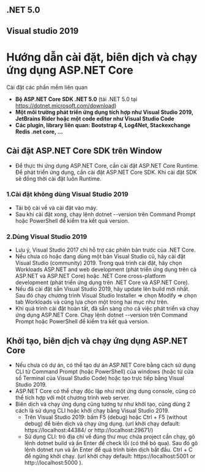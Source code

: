 ## .NET 5.0
## Visual studio 2019

# Hướng dẫn cài đặt, biên dịch và chạy ứng dụng ASP.NET Core

Cài đặt các phần mềm liên quan
- **Bộ ASP.NET Core SDK .NET 5.0** (tải .NET 5.0 tại https://dotnet.microsoft.com/download)
- **Một môi trường phát triển ứng dụng tích hợp như Visual Studio 2019, JetBrains Rider hoặc một code editor như Visual Studio Code**
- **Các plugin, library liên quan: Bootstrap 4, Log4Net, Stackexchange Redis .net core, ...**
## Cài đặt ASP.NET Core SDK trên Window
- Để thực thi ứng dụng ASP.NET Core, cần cài đặt ASP.NET Core Runtime. Để phát triển ứng dụng, cần cài đặt ASP.NET Core SDK. 
Khi cài đặt SDK sẽ đồng thời cài đặt luôn Runtime.

### 1.Cài đặt không dùng Visual Studio 2019
- Tải bộ cài về và cài đặt vào máy.
- Sau khi cài đặt xong, chạy lệnh dotnet --version trên Command Prompt hoặc PowerShell để kiểm tra kết quả version.

### 2.Dùng Visual Studio 2019
- Lưu ý, Visual Studio 2017 chỉ hỗ trợ các phiên bản trước của .NET Core.
- Nếu chưa có hoặc đang dùng một bản Visual Studio cũ, hãy cài đặt Visual Studio (community) 2019. 
Trong quá trình cài đặt, hãy chọn Workloads ASP.NET and web development (phát triển ứng dụng trên cả ASP.NET và ASP.NET Core) hoặc .NET Core cross-platform development (phát triển ứng dụng trên .NET Core và ASP.NET Core).
- Nếu đã cài đặt sẵn Visual Studio 2019, hãy update lên build mới nhất. 
Sau đó chạy chương trình Visual Studio Installer => chọn Modify => chọn tab Workloads và cũng lựa chọn một trong hai mục như trên.
- Khi quá trình cài đặt hoàn tất, đã sẵn sàng cho cả việc phát triển và chạy ứng dụng ASP.NET Core.
Chạy lệnh dotnet --version trên Command Prompt hoặc PowerShell để kiểm tra kết quả version.

## Khởi tạo, biên dịch và chạy ứng dụng ASP.NET Core
- Nếu chưa có dự án, có thể tạo dự án ASP.NET Core bằng cách sử dụng CLI từ Command Prompt (hoặc PowerShell) của windows (hoặc từ cửa sổ Terminal của Visual Studio Code) hoặc tạo trực tiếp bằng Visual Studio 2019.
- ASP.NET Core có thể chạy độc lập như một ứng dụng console, cũng có thể tích hợp với một chương trình web server.
- Biên dịch và chạy ứng dụng cũng tương tự như khởi tạo, cũng dùng 2 cách là sử dụng CLI hoặc khởi chạy bằng Visual Studio 2019.
	+ Trên Visual Studio 2019: bấm F5 (debug) hoặc Ctrl + F5 (without debug) để biên dịch và chạy ứng dụng. (url khởi chạy default: https://localhost:44384/ or http://localhost:29671/)
	+ Sử dụng CLI: trỏ địa chỉ về đúng thư mục chứa project cần chạy, gõ lệnh dotnet build và ấn Enter để check lỗi (có thể bỏ qua). Sau đó gõ lệnh dotnet run và ấn Enter để quá trình biên dịch bắt đầu.
	Ctrl + C để ngừng khởi chạy. (url khởi chạy default: https://localhost:5001 or http://localhost:5000 ).

